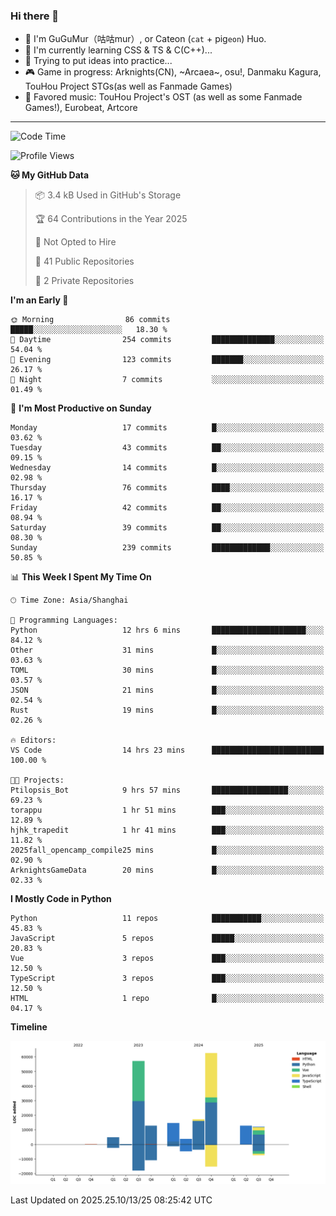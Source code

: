 ### Hi there 👋

- 🧐 I'm GuGuMur（咕咕mur）, or Cateon (`cat` + pig`eon`) Huo.
- 🌱 I'm currently learning CSS & TS & C(C++)...
- 🤔 Trying to put ideas into practice...
- 🎮 Game in progress: Arknights(CN), ~Arcaea~, osu!, Danmaku Kagura, TouHou Project STGs(as well as Fanmade Games)
- 🎵 Favored music: TouHou Project's OST (as well as some Fanmade Games!), Eurobeat, Artcore

----
<!--START_SECTION:waka-->
![Code Time](http://img.shields.io/badge/Code%20Time-92%20hrs%2038%20mins-blue)

![Profile Views](http://img.shields.io/badge/Profile%20Views-1-blue)

**🐱 My GitHub Data** 

> 📦 3.4 kB Used in GitHub's Storage 
 > 
> 🏆 64 Contributions in the Year 2025
 > 
> 🚫 Not Opted to Hire
 > 
> 📜 41 Public Repositories 
 > 
> 🔑 2 Private Repositories 
 > 
**I'm an Early 🐤** 

```text
🌞 Morning                86 commits          █████░░░░░░░░░░░░░░░░░░░░   18.30 % 
🌆 Daytime                254 commits         ██████████████░░░░░░░░░░░   54.04 % 
🌃 Evening                123 commits         ███████░░░░░░░░░░░░░░░░░░   26.17 % 
🌙 Night                  7 commits           ░░░░░░░░░░░░░░░░░░░░░░░░░   01.49 % 
```
📅 **I'm Most Productive on Sunday** 

```text
Monday                   17 commits          █░░░░░░░░░░░░░░░░░░░░░░░░   03.62 % 
Tuesday                  43 commits          ██░░░░░░░░░░░░░░░░░░░░░░░   09.15 % 
Wednesday                14 commits          █░░░░░░░░░░░░░░░░░░░░░░░░   02.98 % 
Thursday                 76 commits          ████░░░░░░░░░░░░░░░░░░░░░   16.17 % 
Friday                   42 commits          ██░░░░░░░░░░░░░░░░░░░░░░░   08.94 % 
Saturday                 39 commits          ██░░░░░░░░░░░░░░░░░░░░░░░   08.30 % 
Sunday                   239 commits         █████████████░░░░░░░░░░░░   50.85 % 
```


📊 **This Week I Spent My Time On** 

```text
🕑︎ Time Zone: Asia/Shanghai

💬 Programming Languages: 
Python                   12 hrs 6 mins       █████████████████████░░░░   84.12 % 
Other                    31 mins             █░░░░░░░░░░░░░░░░░░░░░░░░   03.63 % 
TOML                     30 mins             █░░░░░░░░░░░░░░░░░░░░░░░░   03.57 % 
JSON                     21 mins             █░░░░░░░░░░░░░░░░░░░░░░░░   02.54 % 
Rust                     19 mins             █░░░░░░░░░░░░░░░░░░░░░░░░   02.26 % 

🔥 Editors: 
VS Code                  14 hrs 23 mins      █████████████████████████   100.00 % 

🐱‍💻 Projects: 
Ptilopsis_Bot            9 hrs 57 mins       █████████████████░░░░░░░░   69.23 % 
torappu                  1 hr 51 mins        ███░░░░░░░░░░░░░░░░░░░░░░   12.89 % 
hjhk_trapedit            1 hr 41 mins        ███░░░░░░░░░░░░░░░░░░░░░░   11.82 % 
2025fall_opencamp_compile25 mins             █░░░░░░░░░░░░░░░░░░░░░░░░   02.90 % 
ArknightsGameData        20 mins             █░░░░░░░░░░░░░░░░░░░░░░░░   02.33 % 
```

**I Mostly Code in Python** 

```text
Python                   11 repos            ███████████░░░░░░░░░░░░░░   45.83 % 
JavaScript               5 repos             █████░░░░░░░░░░░░░░░░░░░░   20.83 % 
Vue                      3 repos             ███░░░░░░░░░░░░░░░░░░░░░░   12.50 % 
TypeScript               3 repos             ███░░░░░░░░░░░░░░░░░░░░░░   12.50 % 
HTML                     1 repo              █░░░░░░░░░░░░░░░░░░░░░░░░   04.17 % 
```



**Timeline**

![Lines of Code chart](https://raw.githubusercontent.com/GuGuMur/GuGuMur/main/assets/bar_graph.png)


 Last Updated on 2025.25.10/13/25 08:25:42 UTC
<!--END_SECTION:waka-->

<!-- ![Metrics](https://metrics.lecoq.io/GuGuMur?template=classic&config.timezone=Asia%2FShanghai) -->
